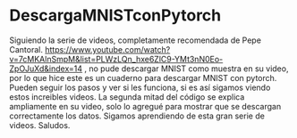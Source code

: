 # DescargaMNISTconPytorch

Siguiendo la serie de videos, completamente recomendada de Pepe Cantoral. https://www.youtube.com/watch?v=7cMKAlnSmpM&list=PLWzLQn_hxe6ZlC9-YMt3nN0Eo-ZpOJuXd&index=14 , no pude descargar MNIST como muestra en su video, por lo que hice este es un cuaderno para descargar MNIST con pytorch. Pueden seguir los pasos y ver si les funciona, si es así sigamos viendo estos increibles videos. La segunda mitad del código se explica ampliamente en su video, solo lo agregué para mostrar que se descargan correctamente los datos. Sigamos aprendiendo de esta gran serie de videos. Saludos.
